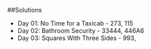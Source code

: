 ##Solutions 
* Day 01: No Time for a Taxicab - 273, 115
* Day 02: Bathroom Security - 33444, 446A6
* Day 03: Squares With Three Sides - 993, 
